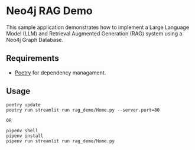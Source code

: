 # Neo4j RAG Demo
This sample application demonstrates how to implement a Large Language Model (LLM) and Retrieval Augmented Generation (RAG) system using a Neo4j Graph Database.

## Requirements
- [Poetry](https://python-poetry.org) for dependency managament.

## Usage
```
poetry update
poetry run streamlit run rag_demo/Home.py --server.port=80

OR

pipenv shell
pipenv install
pipenv run streamlit run rag_demo/Home.py
```